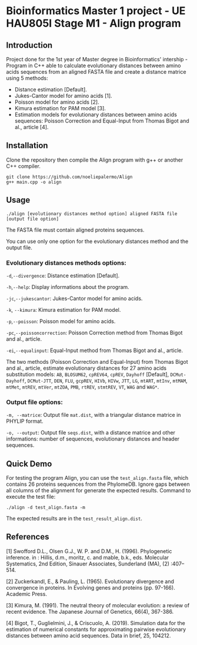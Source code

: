 # Bioinformatics Master 1 project - UE HAU805I Stage M1 - Align program

## Introduction

Project done for the 1st year of Master degree in Bioinformatics' intership - Program in C++ able to calculate evolutionary distances between amino acids sequences from an aligned FASTA file and create a distance matrice using 5 methods:
- Distance estimation [Default].
- Jukes-Cantor model for amino acids [1].
- Poisson model for amino acids [2].
- Kimura estimation for PAM model [3].
- Estimation models for evolutionary distances between amino acids sequences: Poisson Correction and Equal-Input from Thomas Bigot and al., article [4].

## Installation

Clone the repository then compile the Align program with g++ or another C++ compiler.

```
git clone https://github.com/noeliepalermo/Align
g++ main.cpp -o align
```

## Usage

```
./align [evolutionary distances method option] aligned FASTA file [output file option]
```
The FASTA file must contain aligned proteins sequences.

You can use only one option for the evolutionary distances method and the output file.

### Evolutionary distances methods options:

```-d```,```--divergence```: Distance estimation [Default].

```-h```,```--help```: Display informations about the program.

```-jc```,```--jukescantor```: Jukes-Cantor model for amino acids.

```-k```, ```--kimura```:  Kimura estimation for PAM model.

```-p```,```--poisson```: Poisson model for amino acids.

```-pc```,```--poissoncorrection```: Poisson Correction method from Thomas Bigot and al., article.

```-ei```,```--equalinput```: Equal-Input method from Thomas Bigot and al., article.

The two methods (Poisson Correction and Equal-Input) from Thomas Bigot and al., article, estimate evolutionary distances for 27 amino acids substitution models:
```AB```, ```BLOSUM62```, ```cpREV64```, ```cpREV```, ```Dayhoff``` [Default], ```DCMut-Dayhoff```, ```DCMut-JTT```, ```DEN```, ```FLU```, ```gcpREV```, ```HIVb```, ```HIVw```, ```JTT```, ```LG```, ```mtART```, ```mtInv```, ```mtMAM```, ```mtMet```, ```mtREV```, ```mtVer```, ```mtZOA```, ```PMB```, ```rtREV```, ```stmtREV```, ```VT```, ```WAG``` and ```WAG*```.

### Output file options:

```-m, --matrice```: Output file ```mat.dist```, with a triangular distance matrice in PHYLIP format.

```-o, --output```: Output file ```seqs.dist```, with a distance matrice and other informations: number of sequences, evolutionary distances and header sequences.

## Quick Demo

For testing the program Align, you can use the ```test_align.fasta``` file, which contains 26 proteins sequences from the PhylomeDB. Ignore gaps between all columns of the alignment for generate the expected results. Command to execute the test file:
```
./align -d test_align.fasta -m
```
The expected results are in the ```test_result_align.dist```.

## References
[1] Swofford D.L., Olsen G.J., W. P. and D.M., H. (1996). Phylogenetic inference. in : Hillis, d.m., moritz, c. and mable, b.k., eds. Molecular Systematics, 2nd Edition, Sinauer Associates, Sunderland (MA), (2) :407–514.

[2] Zuckerkandl, E., & Pauling, L. (1965). Evolutionary divergence and convergence in proteins. In Evolving genes and proteins (pp. 97-166). Academic Press.

[3] Kimura, M. (1991). The neutral theory of molecular evolution: a review of recent evidence. The Japanese Journal of Genetics, 66(4), 367-386.

[4] Bigot, T., Guglielmini, J., & Criscuolo, A. (2019). Simulation data for the estimation of numerical constants for approximating pairwise evolutionary distances between amino acid sequences. Data in brief, 25, 104212.
